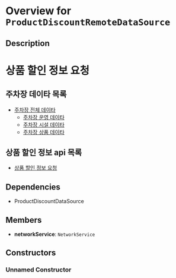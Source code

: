 # Overview for `ProductDiscountRemoteDataSource`

## Description

# 상품 할인 정보 요청

 ## 주차장 데이타 목록

 - [주차장 전체 데이타](../../../plots/plot_dto/PlotDto/overview.md)
   - [주차장 운영 데이타](../../../plots/plot_operation_dto/PlotOperationDto/overview.md)
   - [주차장 시설 데이타](../../../plots/plot_facility_operation_dto/PlotFacilityOperationDto/overview.md)
   - [주차장 상품 데이타](../../../plots/plot_product_operation_dto/PlotProductOperationDto/overview.md)

 ## 상품 할인 정보 api 목록

 - [상품 할인 정보 요청](./methods/getProductDiscount.md)

## Dependencies

- ProductDiscountDataSource

## Members

- **networkService**: `NetworkService`
## Constructors

### Unnamed Constructor


